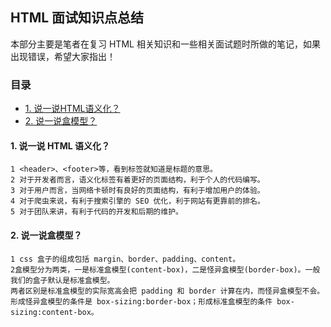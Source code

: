 ## HTML 面试知识点总结

本部分主要是笔者在复习 HTML 相关知识和一些相关面试题时所做的笔记，如果出现错误，希望大家指出！

### 目录

* [1. 说一说HTML语义化？](#1.-说一说-HTML-语义化)
* [2. 说一说盒模型？](#2.-说一说盒模型)

#### 1. 说一说 HTML 语义化？

```
1 <header>、<footer>等，看到标签就知道是标题的意思。
2 对于开发者而言，语义化标签有着更好的页面结构，利于个人的代码编写。 
3 对于用户而言，当网络卡顿时有良好的页面结构，有利于增加用户的体验。 
4 对于爬虫来说，有利于搜索引擎的 SEO 优化，利于网站有更靠前的排名。 
5 对于团队来讲，有利于代码的开发和后期的维护。 
```

#### 2. 说一说盒模型？

```
1 css 盒子的组成包括 margin、border、padding、content。
2盒模型分为两类，一是标准盒模型(content-box)，二是怪异盒模型(border-box)。一般我们的盒子默认是标准盒模型。
两者区别是标准盒模型的实际宽高会把 padding 和 border 计算在内，而怪异盒模型不会。
形成怪异盒模型的条件是 box-sizing:border-box；形成标准盒模型的条件 box-sizing:content-box。
```
